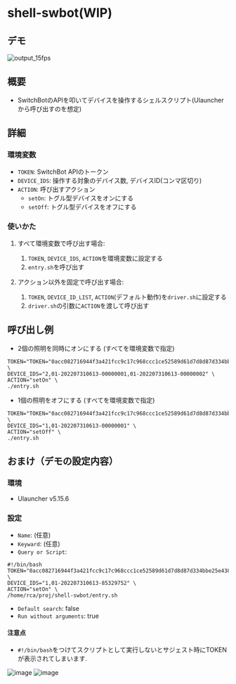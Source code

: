 # shell-swbot(WIP)

## デモ
![output_15fps](https://github.com/r-ca/shell-swbot/assets/66072112/2e8a6d78-72ad-44e9-91fe-f89adfef2784)

## 概要
- SwitchBotのAPIを叩いてデバイスを操作するシェルスクリプト(Ulauncherから呼び出すのを想定)

## 詳細
### 環境変数
- `TOKEN`: SwitchBot APIのトークン
- `DEVICE_IDS`: 操作する対象のデバイス数, デバイスID(コンマ区切り)
- `ACTION`: 呼び出すアクション
  - `setOn`: トグル型デバイスをオンにする
  - `setOff`: トグル型デバイスをオフにする

### 使いかた
1. すべて環境変数で呼び出す場合:
   1. `TOKEN`, `DEVICE_IDS`, `ACTION`を環境変数に設定する
   2. `entry.sh`を呼び出す

2. アクション以外を固定で呼び出す場合:
   1. `TOKEN`, `DEVICE_ID_LIST`, `ACTION`(デフォルト動作)を`driver.sh`に設定する
   2. `driver.sh`の引数に`ACTION`を渡して呼び出す

## 呼び出し例

- 2個の照明を同時にオンにする (すべてを環境変数で指定)
```
TOKEN="TOKEN="0acc082716944f3a421fcc9c17c968ccc1ce52589d61d7d8d87d334bbe25e43888a919210d095190b4be941263a1ae97" \
DEVICE_IDS="2,01-202207310613-00000001,01-202207310613-00000002" \
ACTION="setOn" \
./entry.sh
```
- 1個の照明をオフにする (すべてを環境変数で指定)
```
TOKEN="TOKEN="0acc082716944f3a421fcc9c17c968ccc1ce52589d61d7d8d87d334bbe25e43888a919210d095190b4be941263a1ae97" \
DEVICE_IDS="1,01-202207310613-00000001" \
ACTION="setOff" \
./entry.sh
```

## おまけ（デモの設定内容）
### 環境
- Ulauncher v5.15.6

### 設定
- `Name`: (任意)
- `Keyward`: (任意)
- `Query or Script`:
```
#!/bin/bash
TOKEN="0acc082716944f3a421fcc9c17c968ccc1ce52589d61d7d8d87d334bbe25e43888a919210d095190b4be941263a1ae97" \
DEVICE_IDS="1,01-202207310613-85329752" \
ACTION="setOn" \
/home/rca/proj/shell-swbot/entry.sh
```
- `Default search`: false
- `Run without arguments`: true

#### 注意点
- `#!/bin/bash`をつけてスクリプトとして実行しないとサジェスト時にTOKENが表示されてしまいます.

![image](https://github.com/r-ca/shell-swbot/assets/66072112/e40d84f7-68d3-4a69-b850-4454804613f9)
![image](https://github.com/r-ca/shell-swbot/assets/66072112/7e2fa1f6-6145-4506-8fae-49be3719fcf5)
